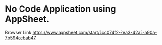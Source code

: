 # No Code Application using AppSheet.
Browser Link https://www.appsheet.com/start/5cc074f2-2ea3-42a5-a90a-7b594ccbab47
